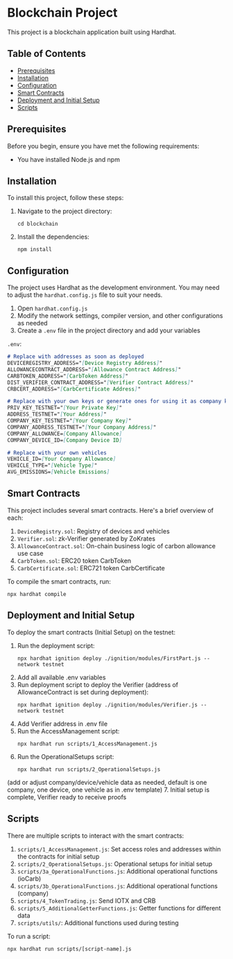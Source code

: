 # Blockchain Project

This project is a blockchain application built using Hardhat.

## Table of Contents
- [Prerequisites](#prerequisites)
- [Installation](#installation)
- [Configuration](#configuration)
- [Smart Contracts](#smart-contracts)
- [Deployment and Initial Setup](#deploymentandsetup)
- [Scripts](#scripts)

## Prerequisites

Before you begin, ensure you have met the following requirements:
* You have installed Node.js and npm

## Installation

To install this project, follow these steps:

1. Navigate to the project directory:
   ```
   cd blockchain
   ```
3. Install the dependencies:
   ```
   npm install
   ```

## Configuration

The project uses Hardhat as the development environment. You may need to adjust the `hardhat.config.js` file to suit your needs.

1. Open `hardhat.config.js`
2. Modify the network settings, compiler version, and other configurations as needed
3. Create a `.env` file in the project directory and add your variables

`.env`:

```markdown
# Replace with addresses as soon as deployed
DEVICEREGISTRY_ADDRESS="[Device Registry Address]"
ALLOWANCECONTRACT_ADDRESS="[Allowance Contract Address]"
CARBTOKEN_ADDRESS="[CarbToken Address]"
DIST_VERIFIER_CONTRACT_ADDRESS="[Verifier Contract Address]"
CRBCERT_ADDRESS="[CarbCertificate Address]"

# Replace with your own keys or generate ones for using it as company keys
PRIV_KEY_TESTNET="[Your Private Key]"
ADDRESS_TESTNET="[Your Address]"
COMPANY_KEY_TESTNET="[Your Company Key]"
COMPANY_ADDRESS_TESTNET="[Your Company Address]"
COMPANY_ALLOWANCE=[Company Allowance]
COMPANY_DEVICE_ID=[Company Device ID]

# Replace with your own vehicles
VEHICLE_ID=[Your Company Allowance]
VEHICLE_TYPE="[Vehicle Type]"
AVG_EMISSIONS=[Vehicle Emissions]
```

## Smart Contracts

This project includes several smart contracts. Here's a brief overview of each:

1. `DeviceRegistry.sol`: Registry of devices and vehicles
2. `Verifier.sol`: zk-Verifier generated by ZoKrates 
3. `AllowanceContract.sol`: On-chain business logic of carbon allowance use case
4. `CarbToken.sol`: ERC20 token CarbToken
5. `CarbCertificate.sol`: ERC721 token CarbCertificate

To compile the smart contracts, run:
```
npx hardhat compile
```

## Deployment and Initial Setup

To deploy the smart contracts (Initial Setup) on the testnet:

1. Run the deployment script:
   ```
   npx hardhat ignition deploy ./ignition/modules/FirstPart.js --network testnet
   ```
2. Add all available .env variables
3. Run deployment script to deploy the Verifier (address of AllowanceContract is set during deployment):
   ```
   npx hardhat ignition deploy ./ignition/modules/Verifier.js --network testnet
   ```
4. Add Verifier address in .env file
5. Run the AccessManagement script:
    ```
    npx hardhat run scripts/1_AccessManagement.js
    ```
6. Run the OperationalSetups script:
    ```
    npx hardhat run scripts/2_OperationalSetups.js
    ```
(add or adjust company/device/vehicle data as needed, default is one company, one device, one vehicle as in .env template)
7. Initial setup is complete, Verifier ready to receive proofs

## Scripts

There are multiple scripts to interact with the smart contracts:

1. `scripts/1_AccessManagement.js`: Set access roles and addresses within the contracts for initial setup
2. `scripts/2_OperationalSetups.js`: Operational setups for initial setup 
3. `scripts/3a_OperationalFunctions.js`: Additional operational functions (ioCarb)
4. `scripts/3b_OperationalFunctions.js`: Additional operational functions (company)
5. `scripts/4_TokenTrading.js`: Send IOTX and CRB
6. `scripts/5_AdditionalGetterFunctions.js`: Getter functions for different data
7. `scripts/utils/`: Additional functions used during testing

To run a script:
```
npx hardhat run scripts/[script-name].js
```